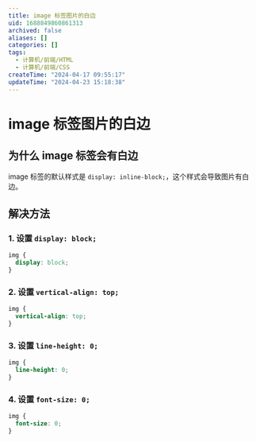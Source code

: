 ```yaml
---
title: image 标签图片的白边
uid: 1688849860861313
archived: false
aliases: []
categories: []
tags:
  - 计算机/前端/HTML
  - 计算机/前端/CSS
createTime: "2024-04-17 09:55:17"
updateTime: "2024-04-23 15:18:38"
---
```


# image 标签图片的白边

## 为什么 image 标签会有白边

image 标签的默认样式是 `display: inline-block;`，这个样式会导致图片有白边。

## 解决方法

### 1. 设置 `display: block;`

```css
img {
  display: block;
}
```

### 2. 设置 `vertical-align: top;`

```css
img {
  vertical-align: top;
}
```

### 3. 设置 `line-height: 0;`

```css
img {
  line-height: 0;
}
```

### 4. 设置 `font-size: 0;`

```css
img {
  font-size: 0;
}
```
